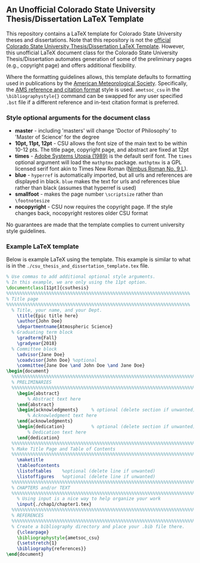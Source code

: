 ## An Unofficial Colorado State University Thesis/Dissertation LaTeX Template

This repository contains a LaTeX template for Colorado State
University theses and dissertations. Note that this repository is not the
[official Colorado State University Thesis/Dissertation LaTeX Template](https://github.com/idfah/csuthesis).
However, this unofficial LaTeX document class for the Colorado State University
Thesis/Dissertation automates generation of some of the
preliminary pages (e.g., copyright page) and offers additional flexibility.

Where the formatting guidelines allows, this template defaults to formatting used
in publications by the [American Meteorological Society](https://www.ametsoc.org/).
Specifically, the [AMS reference and citation format](https://www.ametsoc.org/ams/index.cfm/publications/authors/journal-and-bams-authors/formatting-and-manuscript-components/references/) style is used.
`ametsoc_csu` in the `\bibliographystyle{}` command can be swapped for any
user specified `.bst` file if a different reference and in-text citation format
is preferred.

### Style optional arguments for the document class
 * **master** - including 'masters' will change 'Doctor of Philosophy' to 'Master of Science' for the degree
 * **10pt, 11pt, 12pt** - CSU allows the font size of the main text to be within 10-12 pts. The title page, copyright page, and abstract are fixed at 12pt
 * **times** - [Adobe Systems Utopia (1989)](https://en.wikipedia.org/wiki/Utopia_(typeface)) is the default serif font. The `times` optional argument will load the `mathptmx` package. `mathptmx` is a GPL licensed serif font akin to Times New Roman ([Nimbus Roman No. 9 L](https://en.wikipedia.org/wiki/Nimbus_Roman_No._9_L)).
 * **blue** - `hyperref` is automatically imported, but all urls and references are displayed in black. `blue` makes the text for urls and references blue rather than black (assumes that hyperref is used)
 * **smallfoot** - makes the page number `\scriptsize` rather than `\footnotesize`
 * **nocopyright** - CSU now requires the copyright page. If the style changes back, nocopyright restores older CSU format

No guarantees are made that the template complies to current
university style guidelines.

### Example LaTeX template
Below is example LaTeX using the template. This example is similar to what is in the `./csu_thesis_and_dissertation_template.tex` file.
```latex
% Use commas to add additional optional style arguments.
% In this example, we are only using the 11pt option.
\documentclass[11pt]{csuthesis}
%%%%%%%%%%%%%%%%%%%%%%%%%%%%%%%%%%%%%%%%%%%%%%%%%%%%%%%%%%%%%%%%%%%%%
% Title page
%%%%%%%%%%%%%%%%%%%%%%%%%%%%%%%%%%%%%%%%%%%%%%%%%%%%%%%%%%%%%%%%%%%%%
  % Title, your name, and your Dept.
    \title{Epic title here}
    \author{John Doe}
    \departmentname{Atmospheric Science}
  % Graduating term block
    \gradterm{Fall}
    \gradyear{2018}
  % Committee block
    \advisor{Jane Doe}
    \coadvisor{John Doe} %optional
    \committee{Jane Doe \and John Doe \and Jane Doe}
\begin{document}
  %%%%%%%%%%%%%%%%%%%%%%%%%%%%%%%%%%%%%%%%%%%%%%%%%%%%%%%%%%%%%%%%%%%%%
  % PRELIMINARIES
  %%%%%%%%%%%%%%%%%%%%%%%%%%%%%%%%%%%%%%%%%%%%%%%%%%%%%%%%%%%%%%%%%%%%%
    \begin{abstract}
        % Abstract text here
    \end{abstract}
    \begin{acknowledgments}     % optional (delete section if unwanted)
        % Acknowledgment text here
    \end{acknowledgments}
    \begin{dedication}          % optional (delete section if unwanted)
        % Dedication text here
    \end{dedication}
  %%%%%%%%%%%%%%%%%%%%%%%%%%%%%%%%%%%%%%%%%%%%%%%%%%%%%%%%%%%%%%%%%%%%%
  % Make Title Page and Table of Contents
  %%%%%%%%%%%%%%%%%%%%%%%%%%%%%%%%%%%%%%%%%%%%%%%%%%%%%%%%%%%%%%%%%%%%%
    \maketitle
    \tableofcontents
    \listoftables    %optional (delete line if unwanted)
    \listoffigures   %optional (delete line if unwanted)
  %%%%%%%%%%%%%%%%%%%%%%%%%%%%%%%%%%%%%%%%%%%%%%%%%%%%%%%%%%%%%%%%%%%%%
  % CHAPTERS and/or TEXT
  %%%%%%%%%%%%%%%%%%%%%%%%%%%%%%%%%%%%%%%%%%%%%%%%%%%%%%%%%%%%%%%%%%%%%
    % Using input is a nice way to help organize your work
    \input{./chap1/chapter1.tex}
  %%%%%%%%%%%%%%%%%%%%%%%%%%%%%%%%%%%%%%%%%%%%%%%%%%%%%%%%%%%%%%%%%%%%%
  % REFERENCES
  %%%%%%%%%%%%%%%%%%%%%%%%%%%%%%%%%%%%%%%%%%%%%%%%%%%%%%%%%%%%%%%%%%%%%
  % Create a bibliography directory and place your .bib file there.
    {\clearpage}
    \bibliographystyle{ametsoc_csu}
    {\setstretch{1}
    \bibliography{references}}
\end{document}
```
